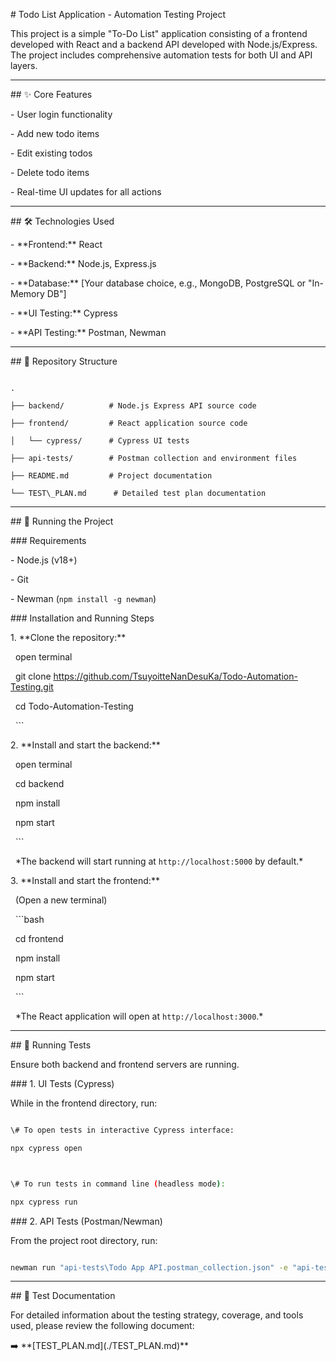 \# Todo List Application - Automation Testing Project



This project is a simple "To-Do List" application consisting of a frontend developed with React and a backend API developed with Node.js/Express. The project includes comprehensive automation tests for both UI and API layers.



---



\## ✨ Core Features



\- User login functionality

\- Add new todo items

\- Edit existing todos

\- Delete todo items

\- Real-time UI updates for all actions



---



\## 🛠️ Technologies Used



\- \*\*Frontend:\*\* React

\- \*\*Backend:\*\* Node.js, Express.js

\- \*\*Database:\*\* \[Your database choice, e.g., MongoDB, PostgreSQL or "In-Memory DB"]

\- \*\*UI Testing:\*\* Cypress

\- \*\*API Testing:\*\* Postman, Newman



---



\## 📂 Repository Structure



```

.

├── backend/          # Node.js Express API source code

├── frontend/         # React application source code

│   └── cypress/      # Cypress UI tests

├── api-tests/        # Postman collection and environment files

├── README.md         # Project documentation

└── TEST\_PLAN.md      # Detailed test plan documentation

```



---



\## 🚀 Running the Project



\### Requirements

\- Node.js (v18+)

\- Git

\- Newman (`npm install -g newman`)



\### Installation and Running Steps



1\. \*\*Clone the repository:\*\*

&nbsp;   open terminal

&nbsp;   git clone https://github.com/TsuyoitteNanDesuKa/Todo-Automation-Testing.git

&nbsp;   cd Todo-Automation-Testing

&nbsp;   ```



2\. \*\*Install and start the backend:\*\*

&nbsp;   open terminal

&nbsp;   cd backend

&nbsp;   npm install

&nbsp;   npm start

&nbsp;   ```

&nbsp;   \*The backend will start running at `http://localhost:5000` by default.\*



3\. \*\*Install and start the frontend:\*\*

&nbsp;   (Open a new terminal)

&nbsp;   ```bash

&nbsp;   cd frontend

&nbsp;   npm install

&nbsp;   npm start

&nbsp;   ```

&nbsp;   \*The React application will open at `http://localhost:3000`.\*



---



\## 🧪 Running Tests



Ensure both backend and frontend servers are running.



\### 1. UI Tests (Cypress)



While in the frontend directory, run:



```bash

\# To open tests in interactive Cypress interface:

npx cypress open



\# To run tests in command line (headless mode):

npx cypress run

```



\### 2. API Tests (Postman/Newman)



From the project root directory, run:



```bash

newman run "api-tests\Todo App API.postman_collection.json" -e "api-tests\todo API tests.postman_environment.json"

```



---



\## 📄 Test Documentation



For detailed information about the testing strategy, coverage, and tools used, please review the following document:



➡️ \*\*\[TEST\_PLAN.md](./TEST\_PLAN.md)\*\*

